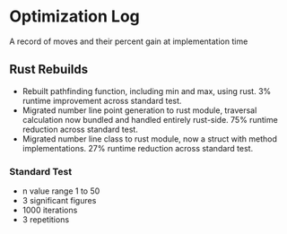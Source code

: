 # Optimization Log

A record of moves and their percent gain at implementation time

## Rust Rebuilds

- Rebuilt pathfinding function, including min and max, using rust. 3% runtime improvement across standard test.
- Migrated number line point generation to rust module, traversal calculation now bundled and handled entirely rust-side. 75% runtime reduction across standard test.
- Migrated number line class to rust module, now a struct with method implementations. 27% runtime reduction across standard test.

### Standard Test

- n value range 1 to 50
- 3 significant figures
- 1000 iterations
- 3 repetitions
